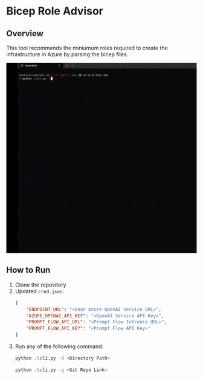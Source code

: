 # Bicep Role Advisor

## Overview
This tool recommends the miniumum roles required to create the infrastructure in Azure by parsing the bicep files. 

![](video/demo_1080p.gif)

## How to Run
1. Clone the repository
2. Updated `cred.json`: 
    ```json
    {
        "ENDPOINT_URL": "<Your Azure OpenAI service URL>",
        "AZURE_OPENAI_API_KEY": "<OpenAI Service API Key>",
        "PROMPT_FLOW_API_URL": "<Prompt Flow Infrence URL>",
        "PROMPT_FLOW_API_KEY": "<Prompt Flow API Key>"
    }
    ```
3. Run any of the following command:
    ```bash
    python .\cli.py -d <Directory Path>
    ```
    ```bash
    python .\cli.py -g <Git Repo Link>
    ```
